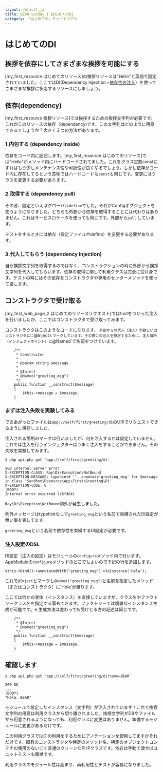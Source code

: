```yaml
---
layout: default_ja
title: BEAR.Sunday | はじめてのDI
category: 「はじめての」チュートリアル
---
```

# はじめてのDI

## 挨拶を依存にしてさまざまな挨拶を可能にする 

[my_first_resource はじめてのリソース]の挨拶リソースは"Hello"と英語で固定されていました。ここではDI(Dependency Injection =[依存性の注入](http://ja.wikipedia.org/wiki/%E4%BE%9D%E5%AD%98%E6%80%A7%E3%81%AE%E6%B3%A8%E5%85%A5)）を使ってさまざまな挨拶に多応するリソースにしましょう。

## 依存(dependency) 
[my_first_resource 挨拶リソース]では挨拶するための挨拶文字列が必要です。これがこのリソースの依存（dependency)です。この文字列はどのように用意できるでしょうか？大きく３つの方法があります。

### 1.内包する (dependency inside) 
依存をコード内に記述します。[my_first_resource はじめてのリソース]では"Hello"がメソッド内にハードコードされてました。これをクラス定数constにすればもう少しメンテナンス性や可読性が良くなるでしょう。しかし依存がコード内に存在してるという意味ではハードコードも`const`も同じです。変更にはクラスを変更する必要があります。

### 2.取得する (dependency pull) 
その昔、設定といえばグローバル`define`でした。それがConfigオブジェクトを使うようになりました。どちらも外部から依存を取得することには代わりはありません。これはサービスロケータを使っても同じです。外部から`pull`
しています。

テストをするときには依存（設定ファイルやdefine）を変更する必要があります。

### 3.代入してもらう (dependency injection) 
自ら挨拶文字列を取得するのではなく、コンストラクションの時に外部から挨拶文字列を代入してもらいます。依存の取得に関して利用クラスは完全に受け身です。テストの時にはその依存をコンストラクタや専用のセッターメソッドを使って渡します。

## コンストラクタで受け取る 
[my_first_web_page_2 はじめてのリソースリクエスト]ではtraitをつかった注入を行いましたが、ここではコンストラクタで受け取ってみます。

コンストラクタはこのようなコードになります。
`外部からの代入（注入）が欲しいコンストラクタにに`@Inject`とマークしています。その際この注入を特定するために、注入個所（インジェクトポイント）に`@Named`で名前をつけています。

```
    /**
     * Constructor
     * 
     * @param string $message
     * 
     * @Inject
     * @Named("greeting_msg")
     */
    public function __construct($message)
    {
        $this->message = $message;
    }
```

### まずは注入失敗を実験してみる 

できあがったファイルは`app://self/first/greeting/di`のURIでリクエストできるように保存しました。

注入される箇所のマークは行いましたが、何を注入するかは設定していません。これでは注入を行うインジェクターはうまく注入をすることができません。その失敗を実験してみます。

```
$ php api.php get 'app://self/first/greeting/di'
```
```
500 Internal Server Error
X-EXCEPTION-CLASS: Ray\Di\Exception\NotBound
X-EXCEPTION-MESSAGE: typehint# '', annotate'greeting_msg' for $message in class 'Sandbox\Resource\App\First\Greeting\Di'
X-EXCEPTION-CODE: 0
[BODY]
Internal error occurred (e5f464)
```

`Ray\Di\Exception\NotBound`例外が発生しました。

例外メッセージはtypehintなしで`greeting_msg`という名前で束縛されたDI設定が無い事を表してます。

`greeting_msg`という名前で依存性を束縛するDI設定が必要です。

### 注入設定のDSL 

DI設定（注入の設定）はモジュールの`configure`メソッド内で行います。[AppModule](https://github.com/koriym/BEAR.Sunday/blob/master/apps/Sandbox/Module/AppModule.php)の`configure`メソッドのどこでもよいので下記の行を追加します。

```
$this->bind()->annotatedWith('greeting_msg')->toInstance('Hola');
```

これで`@Inject`とマークし`@Named("greeting_msg")`と名前を指定したメソッド（またはコンストラクタ）に'Hola'が渡ります。

ここでは何かの実体（インスタンス）を直接していますが、クラス名やファクトリークラス名を指定する事もできます。ファクトリーでは複雑なインスタンス生成が可能です。※ 生成方法は変わっても受けとる方の記述は同じです。

```
    /**
     * @Inject
     * @Named("greeting_msg")
     */
    public function __construct($message)
    {
        $this->message = $message;
    }
```
## 確認します 
```
$ php api.php get 'app://self/first/greeting/di?name=BEAR'
```
```
200 OK
...
[BODY]
"Hola, BEAR"
```

モジュールで設定したインスタンス（文字列）が注入されています！これで挨拶文字列の用意は利用クラスから切り離されました。挨拶文字列がDBやファイルから用意されるようになっても、利用クラスに変更はありません。準備するモジュールに変更があるだけです。

この利用クラスではDIの利用をするためにアノテーションを使用してますがそれだけです。固有のコンストラクタや特定のメソッド名、特定のオブジェクトコンテナの使用のないごく普通のクリーンなPHPクラスです。依存は手動で渡せばユニットテストも簡単です。

利用クラスのモジュール性は高まり、再利用性とテストが容易になりました。
